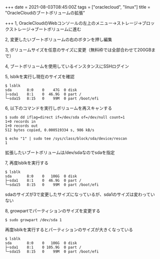 +++
date = 2021-08-03T08:45:00Z
tags = ["oraclecloud", "linux"]
title = "OracleCloudのブートボリュームの拡張"

+++
1, OracleCloudのWebコンソールの左上のメニュー→ストレージ→ブロックストレージ→ブートボリュームに進む

2, 変更したいブートボリュームの右のボタンを押し編集

3, ボリュームサイズを任意のサイズに変更（無料枠では全部合わせて200GBまで）

4, ブートボリュームを使用しているインスタンスにSSHログイン

5, lsblkを実行し現在のサイズを確認

    $ lsblk
    sda       8:0    0    47G  0 disk 
    ├─sda1    8:1    0  46.9G  0 part /
    └─sda15   8:15   0    99M  0 part /boot/efi

6, 以下のコマンドを実行しボリュームを再スキャンする

    $ sudo dd iflag=direct if=/dev/sda of=/dev/null count=1
    1+0 records in
    1+0 records out
    512 bytes copied, 0.000519334 s, 986 kB/s
    
    $ echo "1" | sudo tee /sys/class/block/sda/device/rescan
    1

拡張したいブートボリュームは/dev/sdaなのでsdaを指定

7,  再度lsblkを実行する

    $ lsblk
    sda       8:0    0   106G  0 disk 
    ├─sda1    8:1    0  46.9G  0 part /
    └─sda15   8:15   0    99M  0 part /boot/efi

sdaのサイズが3で変更したサイズになっているが、sda1のサイズは変わっていない

8, growpartでパーティションのサイズを変更する

    $ sudo growpart /dev/sda 1

再度lsblkを実行するとパーティションのサイズが大きくなっている

    $ lsblk
    sda       8:0    0   106G  0 disk 
    ├─sda1    8:1    0 105.9G  0 part /
    └─sda15   8:15   0    99M  0 part /boot/efi